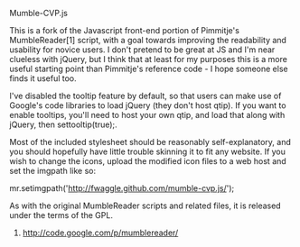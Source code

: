 Mumble-CVP.js

This is a fork of the Javascript front-end portion of Pimmitje's MumbleReader[1]
script, with a goal towards improving the readability and usability for novice 
users. I don't pretend to be great at JS and I'm near clueless with jQuery,
but I think that at least for my purposes this is a more useful starting point
than Pimmitje's reference code - I hope someone else finds it useful too.

I've disabled the tooltip feature by default, so that users can make use of
Google's code libraries to load jQuery (they don't host qtip). If you want to
enable tooltips, you'll need to host your own qtip, and load that along with
jQuery, then settooltip(true);.

Most of the included stylesheet should be reasonably self-explanatory, and you
should hopefully have little trouble skinning it to fit any website. If you wish
to change the icons, upload the modified icon files to a web host and set the
imgpath like so:

  mr.setimgpath('http://fwaggle.github.com/mumble-cvp.js/');

As with the original MumbleReader scripts and related files, it is released 
under the terms of the GPL.

1) http://code.google.com/p/mumblereader/
